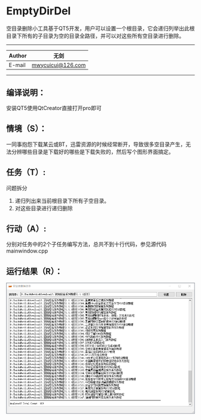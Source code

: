 # EmptyDirDel
空目录删除小工具基于QT5开发，用户可以设置一个根目录，它会递归列举出此根目录下所有的子目录为空的目录全路径，并可以对这些所有空目录进行删除。
****
	
|Author|无剑|
|---|---
|E-mail|mwycuicui@126.com


****
## 编译说明：
安装QT5使用QtCreator直接打开pro即可
## 情境（S）：
一同事抱怨下载某云或BT，迅雷资源的时候经常断开，导致很多空目录产生，无法分辨哪些目录是下载好的哪些是下载失败的，然后写个图形界面搞定。
## 任务（T）:
问题拆分
1. 递归列出来当前根目录下所有子空目录。
2. 对这些目录进行递归删除
## 行动（A）:
分别对任务中的2个子任务编写方法，总共不到十行代码，参见源代码mainwindow.cpp
## 运行结果（R）：
![效果](https://github.com/wujian2015/EmptyDirDel/blob/master/demo.png "效果")
